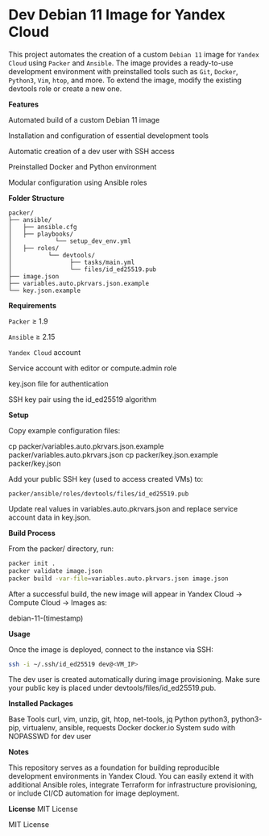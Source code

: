 # Dev Debian 11 Image for Yandex Cloud

This project automates the creation of a custom `Debian 11` image for `Yandex Cloud` using `Packer` and `Ansible`.
The image provides a ready-to-use development environment with preinstalled tools such as `Git`, `Docker`, `Python3`, `Vim`, `htop`, and more.
To extend the image, modify the existing devtools role or create a new one.

**Features**

Automated build of a custom Debian 11 image

Installation and configuration of essential development tools

Automatic creation of a dev user with SSH access

Preinstalled Docker and Python environment

Modular configuration using Ansible roles

**Folder Structure**

```
packer/
├── ansible/            
│   ├── ansible.cfg
│   ├── playbooks/
│            └── setup_dev_env.yml
│   ├── roles/
│          └── devtools/
│                ├── tasks/main.yml
│                └── files/id_ed25519.pub
├── image.json
├── variables.auto.pkrvars.json.example
└── key.json.example
```

**Requirements**

`Packer` ≥ 1.9

`Ansible` ≥ 2.15

`Yandex Cloud` account

Service account with editor or compute.admin role

key.json file for authentication

SSH key pair using the id_ed25519 algorithm

**Setup**

Copy example configuration files:

cp packer/variables.auto.pkrvars.json.example packer/variables.auto.pkrvars.json
cp packer/key.json.example packer/key.json


Add your public SSH key (used to access created VMs) to:

`packer/ansible/roles/devtools/files/id_ed25519.pub`


Update real values in variables.auto.pkrvars.json and replace service account data in key.json.

**Build Process**

From the packer/ directory, run:
```bash
packer init .
packer validate image.json
packer build -var-file=variables.auto.pkrvars.json image.json
```

After a successful build, the new image will appear in
Yandex Cloud → Compute Cloud → Images as:

debian-11-(timestamp)

**Usage**

Once the image is deployed, connect to the instance via SSH:
```bash
ssh -i ~/.ssh/id_ed25519 dev@<VM_IP>
```

The dev user is created automatically during image provisioning.
Make sure your public key is placed under devtools/files/id_ed25519.pub.

**Installed Packages**

Base Tools	curl, vim, unzip, git, htop, net-tools, jq
Python	python3, python3-pip, virtualenv, ansible, requests
Docker	docker.io
System	sudo with NOPASSWD for dev user

**Notes**

This repository serves as a foundation for building reproducible development environments in Yandex Cloud.
You can easily extend it with additional Ansible roles, integrate Terraform for infrastructure provisioning, or include CI/CD automation for image deployment.

**License**
MIT License

MIT License
